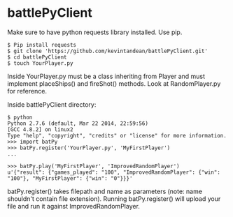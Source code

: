 # battlePyClient
Make sure to have python requests library installed. Use pip.

```
$ Pip install requests
$ git clone 'https://github.com/kevintandean/battlePyClient.git'
$ cd battlePyClient
$ touch YourPlayer.py
```
Inside YourPlayer.py must be a class inheriting from Player and must implement placeShips() and fireShot() methods. Look at RandomPlayer.py for reference.

Inside battlePyClient directory:
```
$ python
Python 2.7.6 (default, Mar 22 2014, 22:59:56)
[GCC 4.8.2] on linux2
Type "help", "copyright", "credits" or "license" for more information.
>>> import batPy
>>> batPy.register('YourPlayer.py', 'MyFirstPlayer')
...

>>> batPy.play('MyFirstPlayer', 'ImprovedRandomPlayer')
u'{"result": {"games_played": "100", "ImprovedRandomPlayer": {"win": "100"}, "MyFirstPlayer": {"win": "0"}}}'

```

batPy.register() takes filepath and name as parameters (note: name shouldn't contain file extension). Running batPy.register() will upload your file and run it against ImprovedRandomPlayer.
